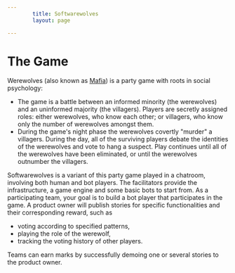 ```yaml
---
        title: Softwarewolves
        layout: page

---
```


The Game
========
<style typ="text/css">
    #menu_game, #menu_game a, #menu_game a:visited, #menu_game a:hover {
        background: #202021;
        color:white;
        font-weight:normal;
    }
</style>
Werewolves (also known as <a href="http://en.wikipedia.org/wiki/Mafia_(party_game)">Mafia</a>) is a party game with roots in social psychology: 
- The game is a battle between an informed minority (the werewolves) and an uninformed majority (the villagers). Players are secretly assigned roles: either werewolves, who know each other; or villagers, who know only the number of werewolves amongst them. 
- During the game's night phase the werewolves covertly "murder" a villagers. During the day, all of the surviving players debate the identities of the werewolves and vote to hang a suspect. Play continues until all of the werewolves have been eliminated, or until the werewolves outnumber the villagers.

Softwarewolves is a variant of this party game played in a chatroom, involving both human and bot players. The facilitators provide the infrastructure, a game engine and some basic bots to start from. As a participating team, your goal is to build a bot player that participates in the game. A product owner will publish stories for specific functionalities and their corresponding reward, such as
* voting according to specified patterns,
* playing the role of the werewolf,
* tracking the voting history of other players.

Teams can earn marks by successfully demoing one or several stories to the product owner.





